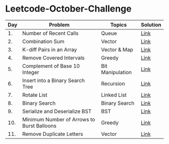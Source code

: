 # Leetcode-October-Challenge
<!-- Tables -->
|Day| Problem     |Topics   |Solution|
|---|-------------|---------|--------|
|1.|Number of Recent Calls|Queue|[Link](https://leetcode.com/explore/featured/card/october-leetcoding-challenge/559/week-1-october-1st-october-7th/3480/)|
|2.|Combination Sum|Vector|[Link](https://leetcode.com/explore/challenge/card/october-leetcoding-challenge/559/week-1-october-1st-october-7th/3481/)|
|3.|K-diff Pairs in an Array|Vector & Map|[Link](https://leetcode.com/explore/challenge/card/october-leetcoding-challenge/559/week-1-october-1st-october-7th/3482/)|
|4.|Remove Covered Intervals|Greedy|[Link](https://leetcode.com/explore/challenge/card/october-leetcoding-challenge/559/week-1-october-1st-october-7th/3483/)|
|5.|Complement of Base 10 Integer|Bit Manipulation|[Link](https://leetcode.com/explore/challenge/card/october-leetcoding-challenge/559/week-1-october-1st-october-7th/3484/)|
|6.|Insert into a Binary Search Tree|Recursion|[Link](https://leetcode.com/explore/challenge/card/october-leetcoding-challenge/559/week-1-october-1st-october-7th/3485/)|
|7.|Rotate List|Linked List|[Link](https://leetcode.com/explore/challenge/card/october-leetcoding-challenge/559/week-1-october-1st-october-7th/3486/)|
|8.|Binary Search|Binary Search|[Link](https://leetcode.com/explore/challenge/card/october-leetcoding-challenge/560/week-2-october-8th-october-14th/3488/)|
|9.|Serialize and Deserialize BST|BST|[Link](https://leetcode.com/explore/challenge/card/october-leetcoding-challenge/560/week-2-october-8th-october-14th/3489/)|
|10.|Minimum Number of Arrows to Burst Balloons|Greedy|[Link](https://leetcode.com/explore/challenge/card/october-leetcoding-challenge/560/week-2-october-8th-october-14th/3490/)|
|11.|Remove Duplicate Letters|Vector|[Link](https://leetcode.com/explore/challenge/card/october-leetcoding-challenge/560/week-2-october-8th-october-14th/3491/)|

